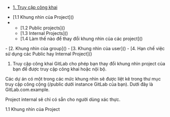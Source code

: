 - [1. Truy cập công khai]()
<ul>
<li>[1.1 Khung nhìn của Project]()</li>
<li>
<ul>
<li>[1.2 Public projects]()</li> 
<li>[1.3 Internal Projects]()</li>
<li>[1.4 Làm thế nào để thay đổi khung nhìn của các project]()</li>
</ul>
</li>
</ul>
- [2. Khung nhìn của group]()
- [3. Khung nhìn của user]()
- [4. Hạn chế việc sử dụng các Public hay Internal Project]()

1. Truy cập công khai
GitLab cho phép bạn thay đổi khung nhìn project của bạn để được truy cập công khai hoặc nội bộ. 

Các dự án có một trong các mức khung nhìn sẽ được liệt kê trong thư mục truy cập công cộng (/public dưới instance GitLab của bạn). Dưới đây là GitLab.com.example. 

Project internal sẽ chỉ có sẵn cho người dùng xác thực.

1.1 Khung nhìn của Project
